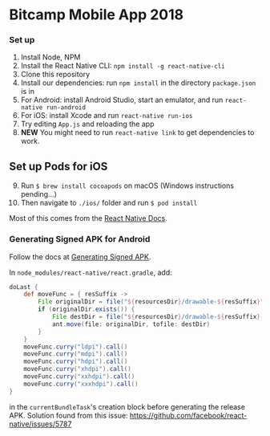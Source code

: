 # Bitcamp Mobile App 2018
### Set up
1. Install Node, NPM
2. Install the React Native CLI: `npm install -g react-native-cli`
3. Clone this repository
4. Install our dependencies: run `npm install` in the directory `package.json` is in
5. For Android: install Android Studio, start an emulator, and run `react-native run-android`
6. For iOS: install Xcode and run `react-native run-ios`
7. Try editing `App.js` and reloading the app
8. **NEW** You might need to run `react-native link` to get dependencies to work.
## Set up Pods for iOS
9. Run `$ brew install cocoapods` on macOS (Windows instructions pending...)
1. Then navigate to `./ios/` folder and run `$ pod install`

Most of this comes from the [React Native Docs](https://facebook.github.io/react-native/docs/getting-started.html).

### Generating Signed APK for Android

Follow the docs at [Generating Signed APK](http://facebook.github.io/react-native/releases/0.32/docs/signed-apk-android.html).

In `node_modules/react-native/react.gradle`, add:
  ```gradle
  doLast {
      def moveFunc = { resSuffix ->
          File originalDir = file("${resourcesDir}/drawable-${resSuffix}")
          if (originalDir.exists()) {
              File destDir = file("${resourcesDir}/drawable-${resSuffix}-v4")
              ant.move(file: originalDir, tofile: destDir)
          }
      }
      moveFunc.curry("ldpi").call()
      moveFunc.curry("mdpi").call()
      moveFunc.curry("hdpi").call()
      moveFunc.curry("xhdpi").call()
      moveFunc.curry("xxhdpi").call()
      moveFunc.curry("xxxhdpi").call()
  }
  ```
in the `currentBundleTask`'s creation block before generating the release APK.
Solution found from this issue: https://github.com/facebook/react-native/issues/5787
